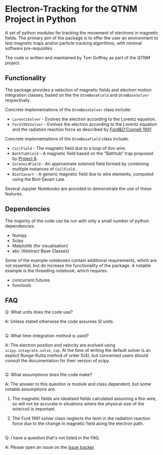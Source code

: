 # Electron-Tracking for the QTNM Project in Python

A set of python modules for tracking the movement of electrons in magnetic fields.
The primary aim of the package is to offer the user an environment to test magnetic
traps and/or particle tracking algorithms, with minimal software pre-requisites.

The code is written and maintained by Tom Goffrey as part of the QTNM project.

## Functionality

The package provides a selection of magnetic fields and electron motion integration
classes, based on the the `QtnmBaseField` and `QtnmBaseSolver` respectively.

Concrete implementations of the `QtnmBaseSolver` class include:

 - `LorentzSolver` - Evolves the electron according to the Lorentz equation.
 - `Ford1991Solver` - Evolves the electron according to the Lorentz equation
 and the radiation reaction force as described by [Ford&O'Connell 1991](https://doi.org/10.1016/0375-9601(91)90054-C)

Concrete implementations of the `QtnmBaseField` class include:

 - `CoilField` - The magnetic field due to a loop of thin wire.
 - `BathTubField` - A magnetic field based on the "Bathtub" trap proposed by [Project 8](https://www.project8.org).
 - `SolenoidField` - An approximate solenoid field formed by combining multiple instances of `CoilField.`
 - `BiotSavart` - A generic magnetic field due to wire elements, computed using the Biot-Savart Law.

Several Jupyter Notebooks are provided to demonstrate the use of these features.

## Dependencies

The majority of the code can be run with only a small number of python dependencies:

 - Numpy
 - Scipy
 - Matplotlib (for visualisation)
 - abc (Abstract Base Classes)

Some of the example notebooks contain additional requirements, which are not
essential, but do increase the functionality of the package. A notable example is
the threading notebook, which requires:

 - concurrent.futures
 - functools

## FAQ

Q: What units does the code use?

A: Unless stated otherwise the code assumes SI units.

##

Q: What time-integration method is used?

A: The electron position and velocity are evolved using
`scipy.integrate.solve_ivp`. At the time of writing the default
solver is an explicit Runge-Kutta method of order 5(4), but concerned users
should consult the documentation for their version of scipy.

##

Q: What assumptions does the code make?

A: The answer to this question is module and class dependent, but some
notable assumptions are:

1. The magnetic fields are idealised fields calculated assuming a thin
wire, so will not be accurate in situations where the physical size of
the wire/coil is important.

2. The Ford 1991 solver class neglects the term in the radiation reaction
force due to the change in magnetic field along the electron path.

##

Q: I have a question that's not listed in the FAQ.

A: Please open an issue on the [issue tracker](https://github.com/QTNM/Electron-Tracking/issues).
